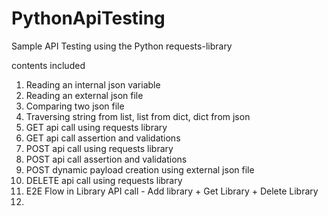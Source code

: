 # PythonApiTesting

Sample API Testing using the Python requests-library

contents included

1. Reading an internal json variable
2. Reading an external json file
3. Comparing two json file
4. Traversing string from list, list from dict, dict from json
5. GET api call using requests library
6. GET api call assertion and validations
7. POST api call using requests library
8. POST api call assertion and validations
9. POST dynamic payload creation using external json file
10. DELETE api call using requests library
11. E2E Flow in Library API call - Add library + Get Library + Delete Library
12. 